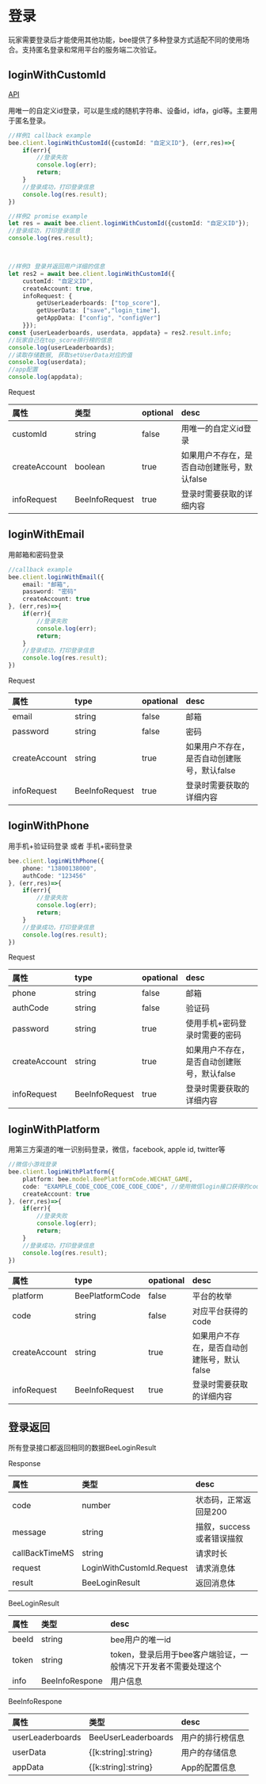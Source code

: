 # 登录

玩家需要登录后才能使用其他功能，bee提供了多种登录方式适配不同的使用场合。支持匿名登录和常用平台的服务端二次验证。

## loginWithCustomId

[API](https://app.swaggerhub.com/apis/BeeSDK/BeeClientSDK/1.0.0#/LoginWithCustomId)

用唯一的自定义id登录，可以是生成的随机字符串、设备id，idfa，gid等。主要用于匿名登录。

```typescript
//样例1 callback example
bee.client.loginWithCustomId({customId: "自定义ID"}, (err,res)=>{
    if(err){
        //登录失败
        console.log(err);
        return;
    }
    //登录成功，打印登录信息
    console.log(res.result);
})

//样例2 promise example
let res = await bee.client.loginWithCustomId({customId: "自定义ID"});
//登录成功，打印登录信息
console.log(res.result);



//样例3 登录并返回用户详细的信息
let res2 = await bee.client.loginWithCustomId({
    customId: "自定义ID",
    createAccount: true,
    infoRequest: {
        getUserLeaderboards: ["top_score"],
        getUserData: ["save","login_time"],
        getAppData: ["config", "configVer"]
    }});
const {userLeaderboards, userdata, appdata} = res2.result.info;
//玩家自己在top_score排行榜的信息
console.log(userLeaderboards);
//读取存储数据, 获取setUserData对应的值
console.log(userdata);
//app配置
console.log(appdata);
```

Request

| 属性 | 类型 | optional | desc |
| :--- | :--- | :--- | :--- |
| customId | string | false | 用唯一的自定义id登录 |
| createAccount | boolean | true | 如果用户不存在，是否自动创建账号，默认false |
| infoRequest | BeeInfoRequest | true | 登录时需要获取的详细内容 |

## loginWithEmail

用邮箱和密码登录

```typescript
//callback example
bee.client.loginWithEmail({
    email: "邮箱",
    password: "密码"
    createAccount: true
}, (err,res)=>{
    if(err){
        //登录失败
        console.log(err);
        return;
    }
    //登录成功，打印登录信息
    console.log(res.result);
})
```

Request

| 属性 | type | opational | desc |
| :--- | :--- | :--- | :--- |
| email | string | false | 邮箱 |
| password | string | false | 密码 |
| createAccount | string | true | 如果用户不存在，是否自动创建账号，默认false |
| infoRequest | BeeInfoRequest | true | 登录时需要获取的详细内容 |

## loginWithPhone

用手机+验证码登录 或者 手机+密码登录

```typescript
bee.client.loginWithPhone({
    phone: "13800138000",
    authCode: "123456"
}, (err,res)=>{
    if(err){
        //登录失败
        console.log(err);
        return;
    }
    //登录成功，打印登录信息
    console.log(res.result);
})
```

Request

| 属性 | type | opational | desc |
| :--- | :--- | :--- | :--- |
| phone | string | false | 邮箱 |
| authCode | string | false | 验证码 |
| password | string | true | 使用手机+密码登录时需要的密码 |
| createAccount | string | true | 如果用户不存在，是否自动创建账号，默认false |
| infoRequest | BeeInfoRequest | true | 登录时需要获取的详细内容 |

## loginWithPlatform

用第三方渠道的唯一识别码登录，微信，facebook, apple id, twitter等

```typescript
//微信小游戏登录
bee.client.loginWithPlatform({
    platform: bee.model.BeePlatformCode.WECHAT_GAME,
    code: "EXAMPLE_CODE_CODE_CODE_CODE_CODE", //使用微信login接口获得的code
    createAccount: true
}, (err,res)=>{
    if(err){
        //登录失败
        console.log(err);
        return;
    }
    //登录成功，打印登录信息
    console.log(res.result);
})
```

| 属性 | type | opational | desc |
| :--- | :--- | :--- | :--- |
| platform | BeePlatformCode | false | 平台的枚举 |
| code | string | false | 对应平台获得的code |
| createAccount | string | true | 如果用户不存在，是否自动创建账号，默认false |
| infoRequest | BeeInfoRequest | true | 登录时需要获取的详细内容 |

## 登录返回

所有登录接口都返回相同的数据BeeLoginResult

Response

| 属性 | 类型 | desc |
| :--- | :--- | :--- |
| code | number | 状态码，正常返回是200 |
| message | string | 描叙，success或者错误描叙 |
| callBackTimeMS | string | 请求时长 |
| request | LoginWithCustomId.Request | 请求消息体 |
| result | BeeLoginResult | 返回消息体 |

BeeLoginResult

| 属性 | 类型 | desc |
| :--- | :--- | :--- |
| beeId | string | bee用户的唯一id |
| token | string | token，登录后用于bee客户端验证，一般情况下开发者不需要处理这个 |
| info | BeeInfoRespone | 用户信息 |

BeeInfoRespone

| 属性 | 类型 | desc |
| :--- | :--- | :--- |
| userLeaderboards | BeeUserLeaderboards | 用户的排行榜信息 |
| userData | {[k:string]:string} | 用户的存储信息 |
| appData | {[k:string]:string} | App的配置信息 |